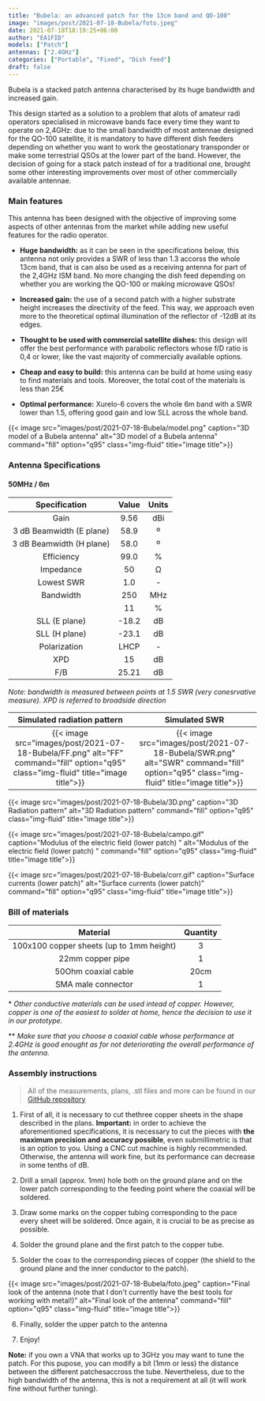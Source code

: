 ```yaml
---
title: "Bubela: an advanced patch for the 13cm band and QO-100"
image: "images/post/2021-07-18-Bubela/foto.jpeg"
date: 2021-07-18T18:19:25+06:00
author: "EA1FID"
models: ["Patch"]
antennas: ["2.4GHz"]
categories: ["Portable", "Fixed", "Dish feed"]
draft: false
---
```


Bubela is a stacked patch antenna characterised by its huge bandwidth and increased gain. 

This design started as a solution to a problem that alots of amateur radi operators specialised in microwave bands face every time they want to operate on 2,4GHz: due to the small bandwidth of most antennae designed for the QO-100 satellite, it is mandatory to have different dish feeders depending on whether you want to work the geostationary transponder or make some terrestrial QSOs at the lower part of the band. However, the decision of going for a stack patch instead of for a traditional one, brought some other interesting improvements over most of other commercially available antennae.




### Main features

This antenna has been designed with the objective of improving some aspects of other antennas from the market while adding new useful features for the radio operator.

- **Huge bandwidth:** as it can be seen in the specifications below, this antenna not only provides a SWR of less than 1.3 accorss the whole 13cm band, that is can also be used as a receiving antenna for part of the 2,4GHz ISM band. No more changing the dish feed depending on whether you are working the QO-100 or making microwave QSOs!

- **Increased gain:** the use of a second patch with a higher substrate height increases the directivity of the feed. This way, we approach even more to the theoretical optimal illumination of the reflector of -12dB at its edges.

- **Thought to be used with commercial satellite dishes:** this design will offer the best performance with parabolic reflectors whose f/D ratio is 0,4 or lower, like the vast majority of commercially available options.

- **Cheap and easy to build:** this antenna can be build at home using easy to find materials and tools. Moreover, the total cost of the materials is less than 25€

- **Optimal performance:** Xurelo-6 covers the whole 6m band with a SWR lower than 1.5, offering good gain and low SLL across the whole band.


{{< image src="images/post/2021-07-18-Bubela/model.png" caption="3D model of a Bubela antenna" alt="3D model of a Bubela antenna" command="fill" option="q95" class="img-fluid" title="image title">}}


### Antenna Specifications

#### 50MHz / 6m

|           **Specification**           |  **Value** | **Units** |
|:------------------------:|:------:|:-----:|
|           Gain           |    9.56    |  dBi  |
| 3 dB Beamwidth (E plane) |    58.9    |   º   |
| 3 dB Beamwidth (H plane) |    58.0    |   º   |
|        Efficiency        |    99.0    |   %   |
|         Impedance        |    50      |   Ω   |
|        Lowest SWR        |    1.0     |   -   |
|         Bandwidth        |    250     |  MHz  |
|                          |    11      |   %   |
|       SLL (E plane)      |    -18.2   |   dB  |
|       SLL (H plane)      |    -23.1   |   dB  |
|       Polarization       |    LHCP    |   -   |
|            XPD           |    15      |   dB  |
|            F/B           |    25.21   |   dB  |

*Note: bandwidth is measured between points at 1.5 SWR (very conesrvative measure). XPD is referred to broadside direction*

Simulated radiation pattern | Simulated SWR
:-------------------------:|:-------------------------:
{{< image src="images/post/2021-07-18-Bubela/FF.png" alt="FF" command="fill" option="q95" class="img-fluid" title="image title">}}  |  {{< image src="images/post/2021-07-18-Bubela/SWR.png" alt="SWR" command="fill" option="q95" class="img-fluid" title="image title">}}



{{< image src="images/post/2021-07-18-Bubela/3D.png" caption="3D Radiation pattern" alt="3D Radiation pattern" command="fill" option="q95" class="img-fluid" title="image title">}}


{{< image src="images/post/2021-07-18-Bubela/campo.gif" caption="Modulus of the electric field (lower patch) " alt="Modulus of the electric field (lower patch) " command="fill" option="q95" class="img-fluid" title="image title">}}

{{< image src="images/post/2021-07-18-Bubela/corr.gif" caption="Surface currents (lower patch)" alt="Surface currents (lower patch)" command="fill" option="q95" class="img-fluid" title="image title">}}




### Bill of materials

|                 **Material**                  |**Quantity**|
|:---------------------------------------------:|:--------:|
|   100x100 copper sheets (up to 1mm height)    |     3    |
|               22mm copper pipe                |     1    |
|             50Ohm coaxial cable               |    20cm  |
|              SMA male connector               |     1    |


\* *Other conductive materials can be used intead of copper. However, copper is one of the easiest to solder at home, hence the decision to use it in our prototype.*

\*\* *Make sure that you choose a coaxial cable whose performance at 2.4GHz is good enought as for not deteriorating the overall performance of the antenna.*

### Assembly instructions


>All of the measurements, plans, .stl files and more can be found in our [GitHub repository](https://github.com/pepassaco/FIDtennas)


1. First of all, it is necessary to cut thethree copper sheets in the shape described in the plans. **Important:** in order to achieve the aforementioned specifications, it is necessary to cut the pieces with **the maximum precision and accuracy possible**, even submillimetric is that is an option to you. Using a CNC cut machine is highly recommended. Otherwise, the antenna will work fine, but its performance can decrease in some tenths of dB.

2. Drill a small (approx. 1mm) hole both on the ground plane and on the lower patch corresponding to the feeding point where the coaxial will be soldered.

3. Draw some marks on the copper tubing corresponding to the pace every sheet will be soldered. Once again, it is crucial to be as precise as possible.

4. Solder the ground plane and the first patch to the copper tube.

5. Solder the coax to the corresponding pieces of copper (the shield to the ground plane and the inner conductor to the patch).

{{< image src="images/post/2021-07-18-Bubela/foto.jpeg" caption="Final look of the antenna (note that I don't currently have the best tools for working with metal!)" alt="Final look of the antenna" command="fill" option="q95" class="img-fluid" title="image title">}}

6. Finally, solder the upper patch to the antenna

7. Enjoy!


**Note:** if you own a VNA that works up to 3GHz you may want to tune the patch. For this pupose, you can modify a bit (1mm or less) the distance between the different patchesaccross the tube. Nevertheless, due to the high bandwidth of the antenna, this is not a requirement at all (it will work fine without further tuning).
